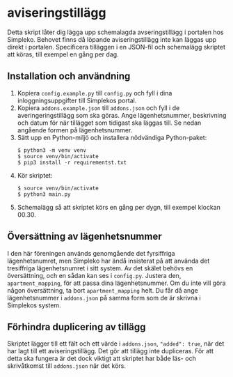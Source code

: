 # aviseringstillägg
Detta skript låter dig lägga upp schemalagda avseringstillägg i portalen hos Simpleko. Behovet finns då löpande aviseringstillägg inte kan läggas upp direkt i portalen. Specificera tilläggen i en JSON-fil och schemalägg skriptet att köras, till exempel en gång per dag.

## Installation och användning
1. Kopiera `config.example.py` till `config.py` och fyll i dina inloggningsuppgifter till Simplekos portal.
2. Kopiera `addons.example.json` till `addons.json` och fyll i de averingeringstillägg som ska göras. Ange lägenhetsnummer, beskrivning och datum för när tillägget som tidigast ska läggas till. Se nedan angående formen på lägenhetsnummer.
3. Sätt upp en Python-miljö och installera nödvändiga Python-paket:
   ```
   $ python3 -m venv venv
   $ source venv/bin/activate
   $ pip3 install -r requirementst.txt
   ```
4. Kör skriptet:
   ```
   $ source venv/bin/activate
   $ python3 main.py
   ```
5. Schemalägg så att skriptet körs en gång per dygn, till exempel klockan 00.30.

## Översättning av lägenhetsnummer
I den här föreningen används genomgående det fyrsiffriga lägenhetsnumret, men Simpleko har ändå insisterat på att använda det tresiffriga lägenhetsnumret i sitt system. Av det skälet behövs en översättning, och en sådan kan ses i `config.py`. Justera den, `apartment_mapping`, för att passa dina lägenhetsnummer. Om du inte vill göra någon översättning, ta bort `apartment_mapping` helt. Du får då ange lägenhetsnummer i `addons.json` på samma form som de är skrivna i Simplekos system.

## Förhindra duplicering av tillägg
Skriptet lägger till ett fält och ett värde i `addons.json`, `"added": true`, när det har lagt till ett aviseringstillägg. Det gör att tillägg inte dupliceras. För att detta ska fungera är det dock viktigt att skriptet har både läs- och skrivåtkomst till `addons.json` när det körs.

